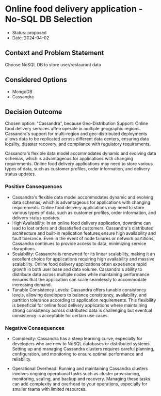 # Online food delivery application - No-SQL DB Selection

* Status: proposed
* Date: 2024-04-02

## Context and Problem Statement

Choose NoSQL DB to store user/restaurant data

## Considered Options

* MongoDB
* Cassandra

## Decision Outcome

Chosen option: "Cassandra", because Geo-Distribution Support: Online food delivery services often operate in multiple geographic regions. Cassandra's support for multi-region and geo-distributed deployments allows data to be replicated across different data centers, ensuring data locality, disaster recovery, and compliance with regulatory requirements.

Cassandra's flexible data model accommodates dynamic and evolving data schemas, which is advantageous for applications with changing requirements. Online food delivery applications may need to store various types of data, such as customer profiles, order information, and delivery status updates.

### Positive Consequences

* Cassandra's flexible data model accommodates dynamic and evolving data schemas, which is advantageous for applications with changing requirements. Online food delivery applications may need to store various types of data, such as customer profiles, order information, and delivery status updates.
* High Availability: In an online food delivery application, downtime can lead to lost orders and dissatisfied customers. Cassandra's distributed architecture and built-in replication features ensure high availability and fault tolerance. Even in the event of node failures or network partitions, Cassandra continues to provide access to data, minimizing service disruptions.
* Scalability: Cassandra is renowned for its linear scalability, making it an excellent choice for applications requiring high availability and massive scalability. Online food delivery applications often experience rapid growth in both user base and data volume. Cassandra's ability to distribute data across multiple nodes while maintaining performance ensures that the application can scale seamlessly to accommodate increasing demand.
* Tunable Consistency Levels: Cassandra offers tunable consistency levels, allowing developers to balance consistency, availability, and partition tolerance according to application requirements. This flexibility is beneficial for online food delivery applications where maintaining strong consistency across distributed data is challenging but eventual consistency is acceptable for certain use cases.

### Negative Consequences

* Complexity: Cassandra has a steep learning curve, especially for developers who are new to NoSQL databases or distributed systems. Setting up and managing Cassandra clusters requires careful planning, configuration, and monitoring to ensure optimal performance and reliability.


* Operational Overhead: Running and maintaining Cassandra clusters involves ongoing operational tasks such as cluster provisioning, monitoring, scaling, and backup and recovery. Managing these tasks can add complexity and overhead to your operations, especially for smaller teams with limited resources.
